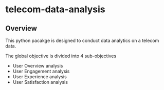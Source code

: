 # telecom-data-analysis

## Overview

This python pacakge is designed to conduct data analytics on a telecom data. 

The global objective is divided into 4 sub-objectives 
- User Overview analysis
- User Engagement analysis
- User Experience analysis
- User Satisfaction analysis


